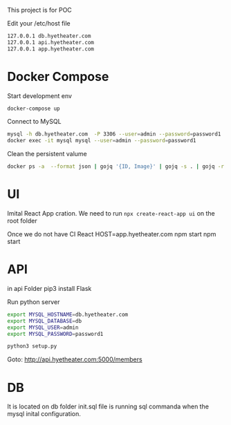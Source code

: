This project is for POC

Edit your /etc/host file
```bash 
127.0.0.1 db.hyetheater.com
127.0.0.1 api.hyetheater.com
127.0.0.1 app.hyetheater.com
```

# Docker Compose 
Start development env
```bash
docker-compose up
```

Connect to MySQL
```bash
mysql -h db.hyetheater.com  -P 3306 --user=admin --password=password1
docker exec -it mysql mysql --user=admin --password=password1
```

Clean the persistent valume
```bash
docker ps -a  --format json | gojq '{ID, Image}' | gojq -s . | gojq -r '.[] | select(.Image == "mysql:8.0") | .ID' | xargs docker rm; docker volume rm hyetheater_mysql-data
```

# UI
Imital React App cration. 
We need to run `npx create-react-app ui` on the root folder


Once we do not have CI 
React 
HOST=app.hyetheater.com npm start 
npm start


# API
in api Folder
pip3 install Flask

Run python server
```bash
export MYSQL_HOSTNAME=db.hyetheater.com
export MYSQL_DATABASE=db
export MYSQL_USER=admin
export MYSQL_PASSWORD=password1

python3 setup.py
```
Goto: http://api.hyetheater.com:5000/members


# DB
It is located on db folder
init.sql file is running sql commanda when the mysql inital configuration. 